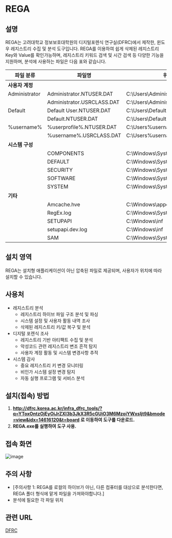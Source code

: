 
# REGA

## 설명
REGA는 고려대학교 정보보호대학원의 디지털포렌식 연구실(DFRC)에서 제작한, 윈도우 레지스트리 수집 및 분석 도구입니다. REGA를 이용하여 쉽게 삭제된 레지스트리 Key와 Value를 확인가능하며, 레지스트리 키워드 검색 및 시간 검색 등 다양한 기능을 지원하며, 분석에 사용하는 파일은 다음 표와 같습니다.


| 파일 분류 | 파일명 | 위치 |
|---------|--------|------|
| **사용자 계정** |||
| Administrator | Administrator.NTUSER.DAT | C:\Users\Administrator |
| | Administrator.USRCLASS.DAT | C:\Users\Administrator |
| Default | Default User.NTUSER.DAT | C:\Users\Default |
| | Default.NTUSER.DAT | C:\Users\Default |
| %username% | %userprofile%.NTUSER.DAT | C:\Users\%username% |
| | %username%.USRCLASS.DAT | C:\Users\%username% |
| **시스템 구성** |||
| | COMPONENTS | C:\Windows\System32\config |
| | DEFAULT | C:\Windows\System32\config |
| | SECURITY | C:\Windows\System32\config |
| | SOFTWARE | C:\Windows\System32\config |
| | SYSTEM | C:\Windows\System32\config |
| **기타** |||
| | Amcache.hve | C:\Windows\appcompat\Programs |
| | RegEx.log | C:\Windows\System32\config |
| | SETUPAPI | C:\Windows\inf |
| | setupapi.dev.log | C:\Windows\inf |
| | SAM | C:\Windows\System32\config |


## 설치 영역
REGA는 설치형 애플리케이션이 아닌 압축된 파일로 제공되며, 사용자가 위치에 따라 설치할 수 있습니다.

## 사용처
* 레지스트리 분석
   * 레지스트리 하이브 파일 구조 분석 및 파싱
   * 시스템 설정 및 사용자 활동 내역 조사
   * 삭제된 레지스트리 키/값 복구 및 분석
* 디지털 포렌식 조사
   * 레지스트리 기반 아티팩트 수집 및 분석
   * 악성코드 관련 레지스트리 변조 흔적 탐지
   * 사용자 계정 활동 및 시스템 변경사항 추적
* 시스템 감사
   * 중요 레지스트리 키 변경 모니터링
   * 비인가 시스템 설정 변경 탐지
   * 자동 실행 프로그램 및 서비스 분석

## 설치(접속) 방법
1. **http://dfrc.korea.ac.kr/infra_dfrc_tools/?q=YToxOntzOjEyOiJrZXl3b3JkX3R5cGUiO3M6MzoiYWxsIjt9&bmode=view&idx=14616120&t=board 로 이동하여 도구를 다운로드.**
2. **REGA.exe를 실행하여 도구 사용.**

## 접속 화면
![image](https://github.com/user-attachments/assets/e2d05006-2ac0-484f-88ec-c10159e1134d)


## 주의 사항
- [주의사항 1: REGA를 로컬의 하이브가 아닌, 다른 컴퓨터를 대상으로 분석한다면, REGA 폴더 형식에 맡게 파일을 가져와야합니다.]
- 분석에 필요한 각 파일 위치


## 관련 URL
[DFRC](http://dfrc.korea.ac.kr/infra_dfrc_tools/?q=YToxOntzOjEyOiJrZXl3b3JkX3R5cGUiO3M6MzoiYWxsIjt9&bmode=view&idx=14616120&t=board)
